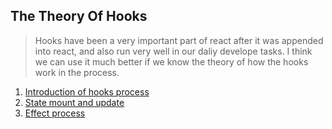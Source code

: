 ## The Theory Of Hooks
>Hooks have been a very important part of react after it was appended into react, and also run very well in our daliy develope tasks. I think we can use it much better if we know the theory of how the hooks work in the process.
1. [Introduction of hooks process](theoryOfHooks.md) 
2. [State mount and update](setNewState.md)
3. [Effect process](effectRun.md)